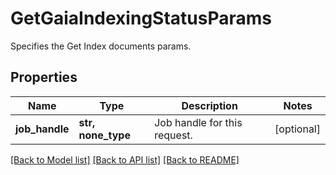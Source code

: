 # GetGaiaIndexingStatusParams

Specifies the Get Index documents params.

## Properties
Name | Type | Description | Notes
------------ | ------------- | ------------- | -------------
**job_handle** | **str, none_type** | Job handle for this request. | [optional] 

[[Back to Model list]](../README.md#documentation-for-models) [[Back to API list]](../README.md#documentation-for-api-endpoints) [[Back to README]](../README.md)


